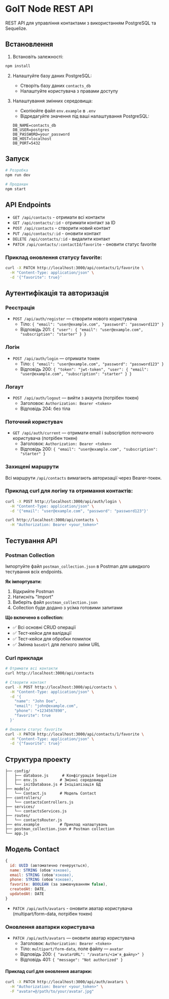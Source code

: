 # GoIT Node REST API

REST API для управління контактами з використанням PostgreSQL та Sequelize.

## Встановлення

1. Встановіть залежності:

```bash
npm install
```

2. Налаштуйте базу даних PostgreSQL:

   - Створіть базу даних `contacts_db`
   - Налаштуйте користувача з правами доступу

3. Налаштування змінних середовища:
   - Скопіюйте файл `env.example` в `.env`
   - Відредагуйте значення під ваші налаштування PostgreSQL:
   ```
   DB_NAME=contacts_db
   DB_USER=postgres
   DB_PASSWORD=your_password
   DB_HOST=localhost
   DB_PORT=5432
   ```

## Запуск

```bash
# Розробка
npm run dev

# Продакшн
npm start
```

## API Endpoints

- `GET /api/contacts` - отримати всі контакти
- `GET /api/contacts/:id` - отримати контакт за ID
- `POST /api/contacts` - створити новий контакт
- `PUT /api/contacts/:id` - оновити контакт
- `DELETE /api/contacts/:id` - видалити контакт
- `PATCH /api/contacts/:contactId/favorite` - оновити статус favorite

### Приклад оновлення статусу favorite:

```bash
curl -X PATCH http://localhost:3000/api/contacts/1/favorite \
  -H "Content-Type: application/json" \
  -d '{"favorite": true}'
```

## Аутентифікація та авторизація

### Реєстрація

- `POST /api/auth/register` — створити нового користувача
  - Тіло: `{ "email": "user@example.com", "password": "password123" }`
  - Відповідь 201: `{ "user": { "email": "user@example.com", "subscription": "starter" } }`

### Логін

- `POST /api/auth/login` — отримати токен
  - Тіло: `{ "email": "user@example.com", "password": "password123" }`
  - Відповідь 200: `{ "token": "jwt-token", "user": { "email": "user@example.com", "subscription": "starter" } }`

### Логаут

- `POST /api/auth/logout` — вийти з акаунта (потрібен токен)
  - Заголовок: `Authorization: Bearer <token>`
  - Відповідь 204: без тіла

### Поточний користувач

- `GET /api/auth/current` — отримати email і subscription поточного користувача (потрібен токен)
  - Заголовок: `Authorization: Bearer <token>`
  - Відповідь 200: `{ "email": "user@example.com", "subscription": "starter" }`

### Захищені маршрути

Всі маршрути `/api/contacts` вимагають авторизації через Bearer-токен.

### Приклад curl для логіну та отримання контактів:

```bash
curl -X POST http://localhost:3000/api/auth/login \
  -H "Content-Type: application/json" \
  -d '{"email": "user@example.com", "password": "password123"}'

curl http://localhost:3000/api/contacts \
  -H "Authorization: Bearer <your_token>"
```

## Тестування API

### Postman Collection

Імпортуйте файл `postman_collection.json` в Postman для швидкого тестування всіх endpoints.

**Як імпортувати:**

1. Відкрийте Postman
2. Натисніть "Import"
3. Виберіть файл `postman_collection.json`
4. Collection буде додано з усіма готовими запитами

**Що включено в collection:**

- ✅ Всі основні CRUD операції
- ✅ Тест-кейси для валідації
- ✅ Тест-кейси для обробки помилок
- ✅ Змінна `baseUrl` для легкого зміни URL

### Curl приклади

```bash
# Отримати всі контакти
curl http://localhost:3000/api/contacts

# Створити контакт
curl -X POST http://localhost:3000/api/contacts \
  -H "Content-Type: application/json" \
  -d '{
    "name": "John Doe",
    "email": "john@example.com",
    "phone": "+1234567890",
    "favorite": true
  }'

# Оновити статус favorite
curl -X PATCH http://localhost:3000/api/contacts/1/favorite \
  -H "Content-Type: application/json" \
  -d '{"favorite": true}'
```

## Структура проекту

```
├── config/
│   ├── database.js      # Конфігурація Sequelize
│   ├── env.js          # Змінні середовища
│   └── initDatabase.js # Ініціалізація БД
├── models/
│   └── Contact.js      # Модель Contact
├── controllers/
│   └── contactsControllers.js
├── services/
│   └── contactsServices.js
├── routes/
│   └── contactsRouter.js
├── env.example         # Приклад налаштувань
├── postman_collection.json # Postman collection
└── app.js
```

## Модель Contact

```javascript
{
  id: UUID (автоматично генерується),
  name: STRING (обов'язкове),
  email: STRING (обов'язкове),
  phone: STRING (обов'язкове),
  favorite: BOOLEAN (за замовчуванням false),
  createdAt: DATE,
  updatedAt: DATE
}
```

- `PATCH /api/auth/avatars` - оновити аватар користувача (multipart/form-data, потрібен токен)

### Оновлення аватарки користувача

- `PATCH /api/auth/avatars` — оновити аватар користувача
  - Заголовок: `Authorization: Bearer <token>`
  - Тіло: `multipart/form-data`, поле файлу — `avatar`
  - Відповідь 200: `{ "avatarURL": "/avatars/<ім'я_файлу>" }`
  - Відповідь 401: `{ "message": "Not authorized" }`

#### Приклад curl для оновлення аватарки:

```bash
curl -X PATCH http://localhost:3000/api/auth/avatars \
  -H "Authorization: Bearer <your_token>" \
  -F "avatar=@/path/to/your/avatar.jpg"
```
